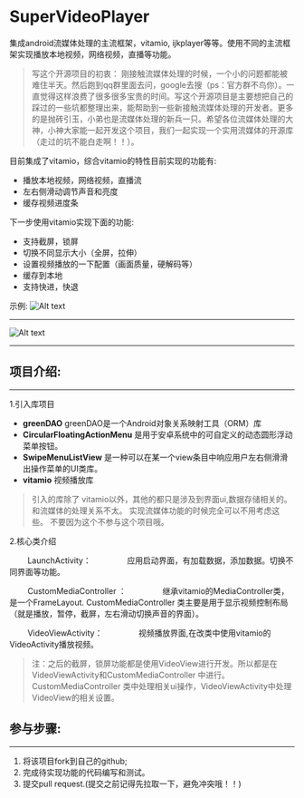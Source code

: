 # SuperVideoPlayer


集成android流媒体处理的主流框架，vitamio, ijkplayer等等。使用不同的主流框架实现播放本地视频，网络视频，直播等功能。

>  写这个开源项目的初衷：
       刚接触流媒体处理的时候，一个小的问题都能被难住半天。然后跑到qq群里面去问，google去搜（ps：官方群不鸟你）。一直觉得这样浪费了很多很多宝贵的时间。写这个开源项目是主要想把自己的踩过的一些坑都整理出来，能帮助到一些新接触流媒体处理的开发者。更多的是抛砖引玉，小弟也是流媒体处理的新兵一只。希望各位流媒体处理的大神，小神大家能一起开发这个项目，我们一起实现一个实用流媒体的开源库（走过的坑不能白走啊！！）。

目前集成了vitamio，综合vitamio的特性目前实现的功能有:

 - 播放本地视频，网络视频，直播流
 - 左右侧滑动调节声音和亮度
 - 缓存视频进度条

下一步使用vitamio实现下面的功能:
  - 支持截屏，锁屏
  - 切换不同显示大小（全屏，拉伸）
  - 设置视频播放的一下配置（画面质量，硬解码等）
  - 缓存到本地
  - 支持快进，快退


示例:
![Alt text](https://github.com/curtis2/SuperVideoPlayer/blob/0aaf3ce2b6fc817d50ffdbe79a75ef6701c0b96b/source/start.gif)

***
![Alt text](https://github.com/curtis2/SuperVideoPlayer/blob/master/source/start2.gif)


***

## 项目介绍:
---
1.引入库项目
   - **greenDAO**       greenDAO是一个Android对象关系映射工具（ORM）库
   - **CircularFloatingActionMenu**    是用于安卓系统中的可自定义的动态圆形浮动菜单按钮。
   - **SwipeMenuListView**     是一种可以在某一个view条目中响应用户左右侧滑滑出操作菜单的UI类库。
   - **vitamio**     视频播放库

 > 引入的库除了 vitamio以外，其他的都只是涉及到界面ui,数据存储相关的。和流媒体的处理关系不太。 实现流媒体功能的时候完全可以不用考虑这些。 不要因为这个不参与这个项目哦。

2.核心类介绍

 &emsp;&emsp; LaunchActivity：
 &emsp;&emsp;&emsp;&emsp;      应用启动界面，有加载数据，添加数据。切换不同界面等功能。

 &emsp;&emsp; CustomMediaController ：
    &emsp;&emsp;&emsp;&emsp;    继承vitamio的MediaController类，是一个FrameLayout. CustomMediaController 类主要是用于显示视频控制布局（就是播放，暂停，截屏，左右滑动切换声音的界面）。

&emsp;&emsp;  VideoViewActivity：
  &emsp;&emsp;&emsp;&emsp;    视频播放界面,在改类中使用vitamio的VideoActivity播放视频。


>注：之后的截屏，锁屏功能都是使用VideoView进行开发。所以都是在VideoViewActivity和CustomMediaController 中进行。
CustomMediaController 类中处理相关ui操作，VideoViewActivity中处理VideoView的相关设置。



##    参与步骤:
  ---
 1. 将该项目fork到自己的github;
 2. 完成待实现功能的代码编写和测试。
 3. 提交pull request.(提交之前记得先拉取一下，避免冲突哦！！)


